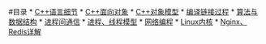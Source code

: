 #目录
    * [C++语言细节]()
    * [C++面向对象]()
    * [C++对象模型]()
    * [编译链接过程]()
    * [算法与数据结构]()
    * [进程间通信]()
    * [进程、线程模型]()
    * [网络编程]()
    * [Linux内核]()
    * [Nginx、Redis详解]()